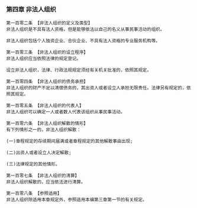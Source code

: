 ### 第四章 非法人组织

    第一百零二条 【非法人组织的定义及类型】
    非法人组织是不具有法人资格，但是能够依法以自己的名义从事民事活动的组织。
    
    非法人组织包括个人独资企业、合伙企业、不具有法人资格的专业服务机构等。
    
    第一百零三条 【非法人组织的设立程序】
    非法人组织应当依照法律的规定登记。
    
    设立非法人组织，法律、行政法规规定须经有关机关批准的，依照其规定。
    
    第一百零四条 【非法人组织的债务承担】
    非法人组织的财产不足以清偿债务的，其出资人或者设立人承担无限责任。法律另有规定的，依照其规定。
    
    第一百零五条 【非法人组织的代表人】
    非法人组织可以确定一人或者数人代表该组织从事民事活动。
    
    第一百零六条 【非法人组织解散的情形】
    有下列情形之一的，非法人组织解散：
    
    (一)章程规定的存续期间届满或者章程规定的其他解散事由出现;
    
    (二)出资人或者设立人决定解散;
    
    (三)法律规定的其他情形。
    
    第一百零七条 【非法人组织的清算】
    非法人组织解散的，应当依法进行清算。
    
    第一百零八条 【参照适用】
    非法人组织除适用本章规定外，参照适用本编第三章第一节的有关规定。
